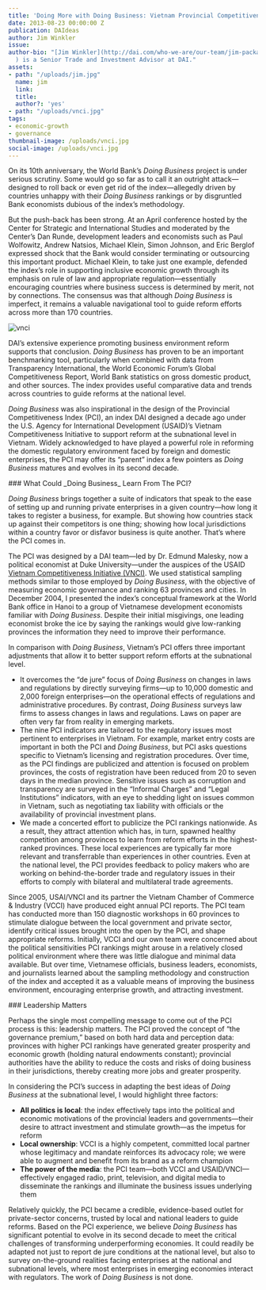 ```yaml
---
title: 'Doing More with Doing Business: Vietnam Provincial Competitiveness Index'
date: 2013-08-23 00:00:00 Z
publication: DAIdeas
author: Jim Winkler
issue: 
author-bio: "[Jim Winkler](http://dai.com/who-we-are/our-team/jim-packard-winkler-0
  ) is a Senior Trade and Investment Advisor at DAI."
assets:
- path: "/uploads/jim.jpg"
  name: jim
  link: 
  title: 
  author?: 'yes'
- path: "/uploads/vnci.jpg"
tags:
- economic-growth
- governance
thumbnail-image: /uploads/vnci.jpg
social-image: /uploads/vnci.jpg
---
```


<p>On its 10th anniversary, the World Bank’s <em>Doing Business</em> project is under serious scrutiny. Some would go so far as to call it an outright attack—designed to roll back or even get rid of the index—allegedly driven by countries unhappy with their <em>Doing Business</em> rankings or by disgruntled Bank economists dubious of the index’s methodology.</p>


  <p>But the push-back has been strong. At an April conference hosted by the Center for Strategic and International Studies and moderated by the Center’s Dan Runde, development leaders and economists such as Paul Wolfowitz, Andrew Natsios, Michael Klein, Simon Johnson, and Eric Berglof expressed shock that the Bank would consider terminating or outsourcing this important product. Michael Klein, to take just one example, defended the index’s role in supporting inclusive economic growth through its emphasis on rule of law and appropriate regulation—essentially encouraging countries where business success is determined by merit, not by connections. The consensus was that although <em>Doing Business</em> is imperfect, it remains a valuable navigational tool to guide reform efforts across more than 170 countries.</p>

![vnci](/uploads/vnci.jpg "This is the caption right here")  

<p>DAI’s extensive experience promoting business environment reform supports that conclusion. <em>Doing Business</em> has proven to be an important benchmarking tool, particularly when combined with data from Transparency International, the World Economic Forum’s Global Competitiveness Report, World Bank statistics on gross domestic product, and other sources. The index provides useful comparative data and trends across countries to guide reforms at the national level.</p>
  <p><em>Doing Business</em> was also inspirational in the design of the Provincial Competitiveness Index (PCI), an index DAI designed a decade ago under the U.S. Agency for International Development (USAID)’s Vietnam Competitiveness Initiative to support reform at the subnational level in Vietnam. Widely acknowledged to have played a powerful role in reforming the domestic regulatory environment faced by foreign and domestic enterprises, the PCI may offer its “parent” index a few pointers as <em>Doing Business</em> matures and evolves in its second decade.</p>
### What Could _Doing Business_ Learn From The PCI?
  <p><em>Doing Business</em> brings together a suite of indicators that speak to the ease of setting up and running private enterprises in a given country—how long it takes to register a business, for example. But showing how countries stack up against their competitors is one thing; showing how local jurisdictions within a country favor or disfavor business is quite another. That’s where the PCI comes in.</p>
  <p>The PCI was designed by a DAI team—led by Dr. Edmund Malesky, now a political economist at Duke University—under the auspices of the USAID <a href="http://dai.com/our-work/projects/vietnam—competitiveness-initiative-vnci">Vietnam Competitiveness Initiative (VNCI)</a>. We used statistical sampling methods similar to those employed by <em>Doing Business</em>, with the objective of measuring economic governance and ranking 63 provinces and cities. In December 2004, I presented the index’s conceptual framework at the World Bank office in Hanoi to a group of Vietnamese development economists familiar with <em>Doing Business</em>. Despite their initial misgivings, one leading economist broke the ice by saying the rankings would give low-ranking provinces the information they need to improve their performance.</p>
  <p>In comparison with <em>Doing Business</em>, Vietnam’s PCI offers three important adjustments that allow it to better support reform efforts at the subnational level.</p>
  <ul>
    <li>It overcomes the “de jure” focus of <em>Doing Business</em> on changes in laws and regulations by directly surveying firms—up to 10,000 domestic and 2,000 foreign enterprises—on the operational effects of regulations and administrative procedures. By contrast, <em>Doing Business</em> surveys law firms to assess changes in laws and regulations. Laws on paper are often very far from reality in emerging markets.</li> 
    <li>The nine PCI indicators are tailored to the regulatory issues most pertinent to enterprises in Vietnam. For example, market entry costs are important in both the PCI and <em>Doing Business</em>, but PCI asks questions specific to Vietnam’s licensing and registration procedures. Over time, as the PCI findings are publicized and attention is focused on problem provinces, the costs of registration have been reduced from 20 to seven days in the median province. Sensitive issues such as corruption and transparency are surveyed in the “Informal Charges” and “Legal Institutions” indicators, with an eye to shedding light on issues common in Vietnam, such as negotiating tax liability with officials or the availability of provincial investment plans.</li>
    <li>We made a concerted effort to publicize the PCI rankings nationwide. As a result, they attract attention which has, in turn, spawned healthy competition among provinces to learn from reform efforts in the highest-ranked provinces. These local experiences are typically far more relevant and transferrable than experiences in other countries. Even at the national level, the PCI provides feedback to policy makers who are working on behind-the-border trade and regulatory issues in their efforts to comply with bilateral and multilateral trade agreements.</li>
  </ul>
  <p>Since 2005, USAI/VNCI and its partner the Vietnam Chamber of Commerce & Industry (VCCI) have produced eight annual PCI reports. The PCI team has conducted more than 150 diagnostic workshops in 60 provinces to stimulate dialogue between the local government and private sector, identify critical issues brought into the open by the PCI, and shape appropriate reforms. Initially, VCCI and our own team were concerned about the political sensitivities PCI rankings might arouse in a relatively closed political environment where there was little dialogue and minimal data available. But over time, Vietnamese officials, business leaders, economists, and journalists learned about the sampling methodology and construction of the index and accepted it as a valuable means of improving the business environment, encouraging enterprise growth, and attracting investment.</p>
### Leadership Matters
  <p>Perhaps the single most compelling message to come out of the PCI process is this: leadership matters. The PCI proved the concept of “the governance premium,” based on both hard data and perception data: provinces with higher PCI rankings have generated greater prosperity and economic growth (holding natural endowments constant); provincial authorities have the ability to reduce the costs and risks of doing business in their jurisdictions, thereby creating more jobs and greater prosperity.</p>
  <p>In considering the PCI’s success in adapting the best ideas of <em>Doing Business</em> at the subnational level, I would highlight three factors:</p>
  <ul> 
    <li><strong>All politics is local</strong>: the index effectively taps into the political and economic motivations of the provincial leaders and governments—their desire to attract investment and stimulate growth—as the impetus for reform</li>
    <li><strong>Local ownership</strong>: VCCI is a highly competent, committed local partner whose legitimacy and mandate reinforces its advocacy role; we were able to augment and benefit from its brand as a reform champion </li>
    <li><strong>The power of the media</strong>: the PCI team—both VCCI and USAID/VNCI—effectively engaged radio, print, television, and digital media to disseminate the rankings and illuminate the business issues underlying them </li>
  </ul>
  <p>Relatively quickly, the PCI became a credible, evidence-based outlet for private-sector concerns, trusted by local and national leaders to guide reforms. Based on the PCI experience, we believe <em>Doing Business</em> has significant potential to evolve in its second decade to meet the critical challenges of transforming underperforming economies. It could readily be adapted not just to report de jure conditions at the national level, but also to survey on-the-ground realities facing enterprises at the national and subnational levels, where most enterprises in emerging economies interact with regulators. The work of <em>Doing Business</em> is not done.</p>
